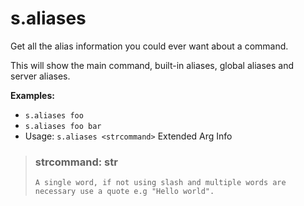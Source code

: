 # s.aliases
Get all the alias information you could ever want about a command.<br/>

This will show the main command, built-in aliases, global aliases and<br/>
server aliases.<br/>

**Examples:**<br/>
- `s.aliases foo`<br/>
- `s.aliases foo bar`<br/>
 - Usage: `s.aliases <strcommand>`
Extended Arg Info
> ### strcommand: str
> ```
> A single word, if not using slash and multiple words are necessary use a quote e.g "Hello world".
> ```
